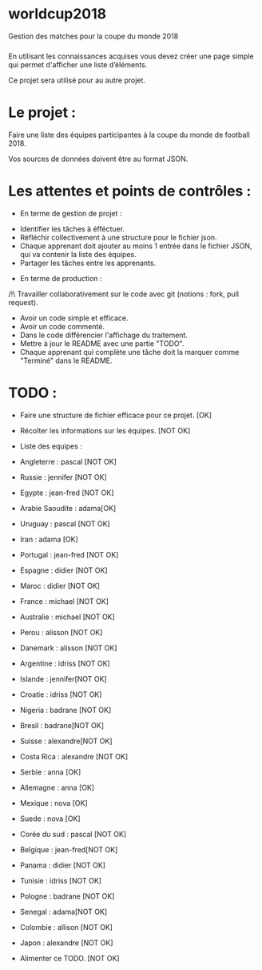 # worldcup2018
Gestion des matches pour la coupe du monde 2018

###
En utilisant les connaissances acquises vous devez créer une page simple qui permet d'afficher une liste d’éléments.

Ce projet sera utilisé pour au autre projet.

# Le projet :

Faire une liste des équipes participantes à la coupe du monde de football 2018.

Vos sources de données doivent être au format JSON.

#
# Les attentes et points de contrôles :

- En terme de gestion de projet :

* Identifier les tâches à éfféctuer.
* Réfléchir collectivement à une structure pour le fichier json.
* Chaque apprenant doit ajouter au moins 1 entrée dans le fichier JSON, qui va contenir la liste des équipes.
* Partager les tâches entre les apprenants.

- En terme de production :

/!\ Travailler collaborativement sur le code avec git (notions : fork, pull request).
* Avoir un code simple et efficace.
* Avoir un code commenté.
* Dans le code différencier l'affichage du traitement.
* Mettre à jour le README avec une partie "TODO".
* Chaque apprenant qui complète une tâche doit la marquer comme "Terminé" dans le README.

###
# TODO : 
* Faire une structure de fichier efficace pour ce projet. [OK]
* Récolter les informations sur les équipes. [NOT OK]
* Liste des equipes : 
* Angleterre : pascal [NOT OK]
* Russie : jennifer [NOT OK]
* Egypte : jean-fred [NOT OK]
* Arabie Saoudite : adama[OK]
* Uruguay : pascal [NOT OK]
* Iran : adama [OK]
* Portugal : jean-fred [NOT OK]
* Espagne : didier [NOT OK]
* Maroc : didier [NOT OK]
* France : michael [NOT OK]
* Australie : michael [NOT OK]
* Perou : alisson [NOT OK]
* Danemark : alisson [NOT OK]
* Argentine : idriss [NOT OK]
* Islande : jennifer[NOT OK]
* Croatie : idriss [NOT OK]
* Nigeria : badrane [NOT OK]
* Bresil : badrane[NOT OK]
* Suisse : alexandre[NOT OK]
* Costa Rica : alexandre [NOT OK]
* Serbie : anna [OK]
* Allemagne : anna [OK]
* Mexique : nova [OK]
* Suede : nova [OK]
* Corée du sud : pascal [NOT OK]
* Belgique : jean-fred[NOT OK]
* Panama : didier [NOT OK]
* Tunisie : idriss [NOT OK]
* Pologne : badrane [NOT OK]
* Senegal : adama[NOT OK]
* Colombie : allison [NOT OK]
* Japon : alexandre [NOT OK]

* Alimenter ce TODO. [NOT OK]
